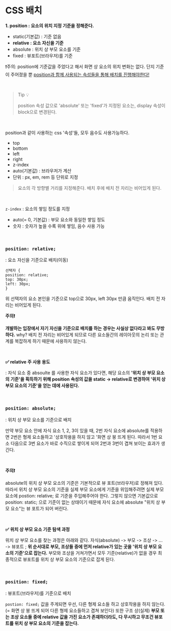 # CSS 배치

**1. position : 요소의 위치 지정 기준을 정해준다.**
- static(기본값) : 기준 없음
- **relative : 요소 자신을 기준**
- absolute : 위치 상 부모 요소를 기준
- fixed : 뷰포트(브라우저)를 기준

❗️주의: position에 기준값을 주었다고 해서 화면 상 요소의 위치 변화는 없다. 단지 기준이 주어졌을 뿐 <u>position과 함께 사용되는 속성들을 통해 배치를 진행해야한다!</u>

<br>

> Tip 💡
>
> position 속성 값으로 'absolute' 또는 'fixed'가 지정된 요소는, display 속성이 block으로 변경된다.

<br>

position과 같이 사용하는 css '속성'들, 모두 음수도 사용가능하다.
- top
- bottom
- left
- right
- z-index
- auto(기본값) : 브라우저가 계산
- 단위 : px, em, rem 등 단위로 지정

> 요소의 각 방향별 거리를 지정해준다. 배치 후에 배치 전 자리는 비어있게 된다.

<br>

`z-index`
: 요소의 쌓임 정도를 지정

- auto(= 0, 기본값) : 부모 요소와 동일한 쌓임 정도
- 숫자 : 숫자가 높을 수록 위에 쌓임, 음수 사용 가능


<br>

### `position: relative;`
: 요소 자신을 기준으로 배치(이동)

```
선택자 {
position: relative;
top: 30px;
left: 30px;
}
```
위 선택자의 요소 본인을 기준으로 top으로 30px, left 30px 만큼 움직인다. 배치 전 자리는 비어있게 된다.

**주의❗️**

**개발하는 입장에서 자기 자신을 기준으로 배치를 하는 경우는 사실상 없다라고 봐도 무방하다.**
why? 배치 전 자리는 비어있게 되므로 다른 요소들간의 레이아웃의 논리 또는 관계를 복잡하게 하기 때문에 사용하지 않는다.

<br>

**✅ relative 주 사용 용도**

: 자식 요소 중 absoulte 를 사용한 자식 요소가 있다면, 해당 요소의 **'위치 상 부모 요소의 기준'을 획득하기 위해 position 속성의 값을 static -> relative로 변경하여 '위치 상 부모 요소의 기준'을 얻는 데에 사용된다.**

<br>

### `position: absolute;`
: 위치 상 부모 요소를 기준으로 배치

만약 부모 요소 안에 자식 요소 1, 2, 3이 있을 때, 2번 자식 요소에 absolute를 적용하면 2번은 형제 요소들하고 '상호작용을 하지 않고 '화면 상 붕 뜨게 된다. 따라서 1번 요소 다음으로 3번 요소가 바로 수직으로 쌓이게 되어 2번과 3번이 겹쳐 보이는 효과가 생긴다.

<br>

**주의❗️** 

absolute의 위치 상 부모 요소의 기준은 기본적으로 뷰 포트(브라우저)로 정해져 있다. 따라서 위치 상 부모 요소의 기준을 실제 부모 요소에게 기준을 위임해주려면 실제 부모 요소에 postion: relative; 로 기준을 주입해주어야 한다. 그렇지 않으면 기본값으로 position: static; 으로 기준이 없는 상태이기 때문에 자식 요소에 absolute "위치 상 부모 요소"는 뷰 포트가 되어 버린다.

<br>

**✅ 위치 상 부모 요소 기준 탐색 과정**

위치 상 부모 요소를 찾는 과정은 아래와 같다.
자식(absolute) -> 부모 -> 조상 -> ... -> 뷰포트
; **위 순서대로 부모, 조상들 중에 먼저 relative가 있는 곳을 '위치 상 부모 요소의 기준'으로 잡는다.** 부모와 조상을 거쳐가면서 모두 기준(relative)가 없을 경우 최종적으로 뷰포트를 위치 상 부모 요소의 기준으로 잡게 된다.

<br>

### `position: fixed;`
: 뷰포트(브라우저)를 기준으로 배치

`postion: fixed;` 값을 주게되면
우선, 다른 형제 요소들 하고 상호작용을 하지 않는다.(= 화면 상 붕 뜨게 되어 다른 형제 요소들하고 겹쳐 보인다) 또한 구조 상(실제) **부모 또는 조상 요소들 중에 relative 값을 가진 요소가 존재하더라도, 다 무시하고 무조건 뷰포트를 위치 상 부모 요소의 기준을 잡는다.**